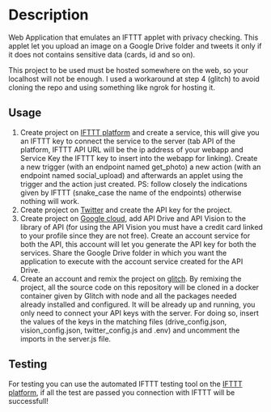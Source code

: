 # Description

Web Application that emulates an IFTTT applet with privacy checking. This applet let you upload an image on a Google Drive folder and tweets it only if it does not contains sensitive data (cards, id and so on).

This project to be used must be hosted somewhere on the web, so your localhost will not be enough. I used a workaround at step 4 (glitch) to avoid cloning the repo and using something like ngrok for hosting it. 



## Usage

1. Create project on [IFTTT platform](https://platform.ifttt.com/) and create a service, this will give you an IFTTT key to connect the service to the server (tab API of the platform, IFTTT API URL will be the ip address of your webapp and Service Key the IFTTT key to insert into the webapp for linking). Create a new trigger (with an endpoint named get_photo) a new action (with an endpoint named social_upload) and afterwards an applet using the trigger and the action just created. PS: follow closely the indications given by IFTTT (snake_case the name of the endpoints) otherwise nothing will work.
2. Create project on [Twitter](https://developer.twitter.com/en) and create the API key for the project.
3. Create project on [Google cloud](https://cloud.google.com/), add API Drive and API Vision to the library of API (for using the API Vision you must have a credit card linked to your profile since they are not free). Create an account service for both the API, this account will let you generate the API key for both the services. Share the Google Drive folder in which you want the application to execute with the account service created for the API Drive.
4. Create an account and remix the project on [glitch](https://glitch.com/embed/#!/embed/childlike-banon?path=vision_config.json&previewSize=0). By remixing the project, all the source code on this repository will be cloned in a docker container given by Glitch with node and all the packages needed already installed and configured. It will be already up and running, you only need to connect your API keys with the server. For doing so, insert the values of the keys in the matching files (drive_config.json, vision_config.json, twitter_config.js and .env) and uncomment the imports in the server.js file.

## Testing

For testing you can use the automated IFTTT testing tool on the [IFTTT platform](https://platform.ifttt.com/), if all the test are passed you connection with IFTTT will be successfull!
